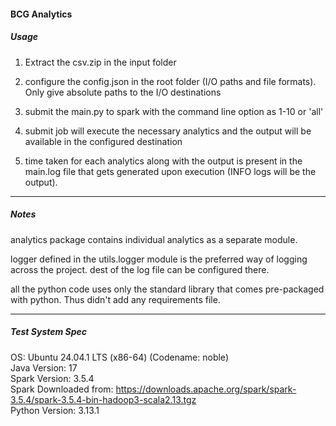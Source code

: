 #### BCG Analytics

##### Usage

1. Extract the csv.zip in the input folder

2. configure the config.json in the root folder (I/O paths and file formats). Only give absolute paths to the I/O destinations

3. submit the main.py to spark with the command line option as 1-10 or 'all'

4. submit job will execute the necessary analytics and the output will be available in the configured destination

5. time taken for each analytics along with the output is present in the main.log file that gets generated upon execution (INFO logs will be the output).  

---------

##### Notes

analytics package contains individual analytics as a separate module. 

logger defined in the utils.logger module is the preferred way of logging across the project. dest of the log file can be configured there.

all the python code uses only the standard library that comes pre-packaged with python. Thus didn't add any requirements file.  

---------
##### Test System Spec

OS:	Ubuntu 24.04.1 LTS (x86-64)  (Codename: noble)   
Java Version: 17  
Spark Version: 3.5.4  
Spark Downloaded from: https://downloads.apache.org/spark/spark-3.5.4/spark-3.5.4-bin-hadoop3-scala2.13.tgz  
Python Version: 3.13.1
